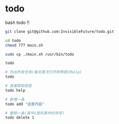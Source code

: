# todo
bash todo !!

```bash
git clone git@github.com:InvisibleFuture/todo.git

cd todo
chmod 777 main.sh

sudo cp ./main.sh /usr/bin/todo

todo
```

```bash
# 列出所有任务(每天首次打开附带提示help)
todo

# 查看帮助信息
todo help

# 新增一条
todo add "这是内容"

# 删除一条(其中1是列表中的序号)
todo delete 1
```
